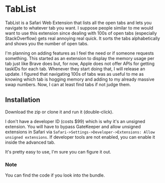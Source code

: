 # TabList
TabList is a Safari Web Extension that lists all the open tabs and lets you navigate to whatever tab you want. I suppose people
similar to me would want to use this extension since dealing with 100s of open tabs (especially StackOverflow) gets real
annoying real quick. It sorts the tabs alphabetically and shows you the number of open tabs.

I'm planning on adding features as I feel the need or if someone requests something. This started as an extension
to display the memory usage per tab just like Brave does but, for now, Apple does not offer APIs for getting taskIDs for
each tab. Whenever they start doing that, I will release an update. I figured that navigating 100s of tabs was as useful to me
as knowing which tab is hogging memory and adding to my already massive swap numbers. Now, I can at least find tabs if not judge them.

## Installation
Download the zip or clone it and run it (double-click).

I don't have a developer ID (costs $99) which is why it's an unsigned extension. You will have to bypass GateKeeper and allow
unsigned extensions in Safari via `Safari->Settings->Developer->Extensions: Allow unsigned extensions`. If developer
tools are not enabled, you can enable it inside the advanced tab.

It's pretty easy to use, I'm sure you can figure it out.

### Note
You can find the code if you look into the bundle.